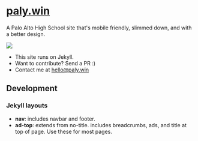 # [paly.win](https://paly.win)

A Palo Alto High School site that's mobile friendly, slimmed down, and with a better design.

<a href="https://paly.win">
	<img src="https://s3.amazonaws.com/github-demo-images/palywin.png">
</a>

* This site runs on Jekyll.
* Want to contribute? Send a PR :)
* Contact me at [hello@paly.win](mailto:hello@paly.win)

## Development

### Jekyll layouts
* **nav**: includes navbar and footer.
* **ad-top**: extends from no-title. includes breadcrumbs, ads, and title at top of page. Use these for most pages.